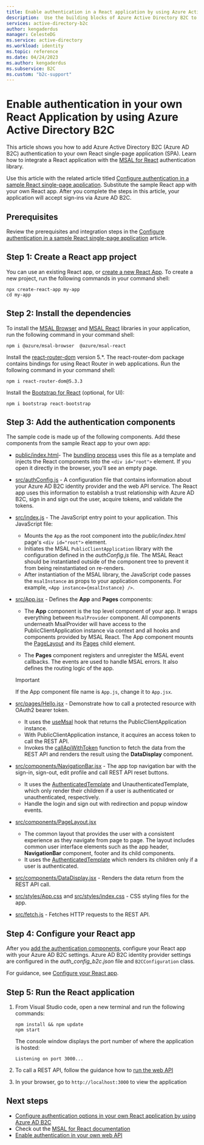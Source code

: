 ```yaml
---
title: Enable authentication in a React application by using Azure Active Directory B2C building blocks
description:  Use the building blocks of Azure Active Directory B2C to sign in and sign up users in a React application.
services: active-directory-b2c
author: kengaderdus
manager: CelesteDG
ms.service: active-directory
ms.workload: identity
ms.topic: reference
ms.date: 04/24/2023
ms.author: kengaderdus
ms.subservice: B2C
ms.custom: "b2c-support"
---
```


# Enable authentication in your own React Application by using Azure Active Directory B2C

This article shows you how to add Azure Active Directory B2C (Azure AD B2C) authentication to your own React single-page application (SPA). Learn how to integrate a React application with the [MSAL for React](https://www.npmjs.com/package/@azure/msal-react) authentication library. 

Use this article with the related article titled [Configure authentication in a sample React single-page application](./configure-authentication-sample-React-spa-app.md). Substitute the sample React app with your own React app. After you complete the steps in this article, your application will accept sign-ins via Azure AD B2C.

## Prerequisites

Review the prerequisites and integration steps in the [Configure authentication in a sample React single-page application](configure-authentication-sample-React-spa-app.md) article.

## Step 1: Create a React app project

You can use an existing React app, or [create a new React App](https://react.dev/learn/start-a-new-react-project). To create a new project, run the following commands in your command shell:


```
npx create-react-app my-app
cd my-app
```

## Step 2: Install the dependencies

To install the [MSAL Browser](https://www.npmjs.com/package/@azure/msal-browser) and [MSAL React](https://www.npmjs.com/package/@azure/msal-react) libraries in your application, run the following command in your command shell:

```
npm i @azure/msal-browser  @azure/msal-react 
```

Install the [react-router-dom](https://www.npmjs.com/package/react-router-dom) version 5.*. The react-router-dom package contains bindings for using React Router in web applications. Run the following command in your command shell:

```
npm i react-router-dom@5.3.3
```


Install the [Bootstrap for React](https://www.npmjs.com/package/react-bootstrap) (optional, for UI):

```
npm i bootstrap react-bootstrap    
```

## Step 3: Add the authentication components

The sample code is made up of the following components. Add these components from the sample React app to your own app: 

- [public/index.html](https://github.com/Azure-Samples/ms-identity-javascript-react-tutorial/blob/main/3-Authorization-II/2-call-api-b2c/SPA/public/index.html)- The [bundling process](https://legacy.reactjs.org/docs/code-splitting.html) uses this file as a template and injects the React components into the `<div id="root">` element. If you open it directly in the browser, you'll see an empty page. 

- [src/authConfig.js](https://github.com/Azure-Samples/ms-identity-javascript-react-tutorial/blob/main/3-Authorization-II/2-call-api-b2c/SPA/src/authConfig.js) -   A configuration file that contains information about your Azure AD B2C identity provider and the web API service. The React app uses this information to establish a trust relationship with Azure AD B2C, sign in and sign out the user, acquire tokens, and validate the tokens. 

- [src/index.js](https://github.com/Azure-Samples/ms-identity-javascript-react-tutorial/blob/main/3-Authorization-II/2-call-api-b2c/SPA/src/index.js) - The JavaScript entry point to your application. This JavaScript file:
  - Mounts the `App` as the root component into the *public/index.html* page's `<div id="root">` element. 
  - Initiates the MSAL `PublicClientApplication` library with the configuration defined in the *authConfig.js* file.  The MSAL React should be instantiated outside of the component tree to prevent it from being reinstantiated on re-renders. 
  - After instantiation of the MSAL library, the JavaScript code passes the `msalInstance` as props to your application components. For example, `<App instance={msalInstance} />`.

- [src/App.jsx](https://github.com/Azure-Samples/ms-identity-javascript-react-tutorial/blob/main/3-Authorization-II/2-call-api-b2c/SPA/src/App.jsx) - Defines the **App** and **Pages** components: 

  - The **App** component is the top level component of your app. It wraps everything between `MsalProvider` component. All components underneath MsalProvider will have access to the PublicClientApplication instance via context and all hooks and components provided by MSAL React. The App component mounts the [PageLayout](https://github.com/Azure-Samples/ms-identity-javascript-react-tutorial/blob/main/3-Authorization-II/2-call-api-b2c/SPA/src/components/PageLayout.jsx) and its [Pages](https://github.com/Azure-Samples/ms-identity-javascript-react-tutorial/blob/main/3-Authorization-II/2-call-api-b2c/SPA/src/App.jsx#L18) child element.

  - The **Pages** component registers and unregister the MSAL event callbacks. The events are used to handle MSAL errors. It also defines the routing logic of the app. 

  > [!IMPORTANT]
  > If the App component file name is `App.js`, change it to `App.jsx`.

- [src/pages/Hello.jsx](https://github.com/Azure-Samples/ms-identity-javascript-react-tutorial/blob/main/6-AdvancedScenarios/1-call-api-obo/SPA/src/pages/Home.jsx) - Demonstrate how to call a protected resource with OAuth2 bearer token.
  - It uses the [useMsal](https://github.com/AzureAD/microsoft-authentication-library-for-js/blob/dev/lib/msal-react/docs/hooks.md) hook that returns the PublicClientApplication instance.
  - With PublicClientApplication instance, it acquires an access token to call the REST API.
  - Invokes the [callApiWithToken](https://github.com/Azure-Samples/ms-identity-javascript-react-tutorial/blob/main/4-Deployment/2-deploy-static/App/src/fetch.js) function to fetch the data from the REST API and renders the result using the **DataDisplay** component.

- [src/components/NavigationBar.jsx](https://github.com/Azure-Samples/ms-identity-javascript-react-tutorial/blob/main/3-Authorization-II/2-call-api-b2c/SPA/src/components/NavigationBar.jsx) - The app top navigation bar with the sign-in, sign-out, edit profile and call REST API reset buttons.
  - It uses the [AuthenticatedTemplate](https://github.com/AzureAD/microsoft-authentication-library-for-js/blob/dev/lib/msal-react/docs/getting-started.md#authenticatedtemplate-and-unauthenticatedtemplate) and UnauthenticatedTemplate, which only render their children if a user is authenticated or unauthenticated, respectively.
  - Handle the login and sign out with redirection and popup window events.

- [src/components/PageLayout.jsx](https://github.com/Azure-Samples/ms-identity-javascript-react-tutorial/blob/main/3-Authorization-II/2-call-api-b2c/SPA/src/components/PageLayout.jsx)
  - The common layout that provides the user with a consistent experience as they navigate from page to page. The layout includes common user interface elements such as the app header, **NavigationBar** component, footer and its child components. 
  - It uses the [AuthenticatedTemplate](https://github.com/AzureAD/microsoft-authentication-library-for-js/blob/dev/lib/msal-react/docs/getting-started.md#authenticatedtemplate-and-unauthenticatedtemplate) which renders its children only if a user is authenticated.

- [src/components/DataDisplay.jsx](https://github.com/Azure-Samples/ms-identity-javascript-react-tutorial/blob/main/3-Authorization-II/2-call-api-b2c/SPA/src/components/DataDisplay.jsx) - Renders the data return from the REST API call. 

- [src/styles/App.css](https://github.com/Azure-Samples/ms-identity-javascript-react-tutorial/blob/main/3-Authorization-II/2-call-api-b2c/SPA/src/styles/App.css) and [src/styles/index.css](https://github.com/Azure-Samples/ms-identity-javascript-react-tutorial/blob/main/3-Authorization-II/2-call-api-b2c/SPA/src/styles/index.css) - CSS styling files for the app.

- [src/fetch.js](https://github.com/Azure-Samples/ms-identity-javascript-react-tutorial/blob/main/4-Deployment/2-deploy-static/App/src/fetch.js) - Fetches HTTP requests to the REST API. 

## Step 4: Configure your React app

After you [add the authentication components](#step-3-add-the-authentication-components), configure your React app with your Azure AD B2C settings. Azure AD B2C identity provider settings are configured in the *auth_config_b2c.json* file and `B2CConfiguration` class. 

For guidance, see [Configure your React app](enable-authentication-react-spa-app.md#step-4-configure-your-react-app).

## Step 5: Run the React application

1. From Visual Studio code, open a new terminal and run the following commands:

    ```console
    npm install && npm update
    npm start
    ```

    The console window displays the port number of where the application is hosted:

    ```console
    Listening on port 3000...
    ```

1. To call a REST API, follow the guidance how to [run the web API](configure-authentication-sample-react-spa-app.md#run-the-web-api)

1. In your browser, go to `http://localhost:3000` to view the application


## Next steps

- [Configure authentication options in your own React application by using Azure AD B2C](enable-authentication-React-spa-app-options.md)
- Check out the [MSAL for React documentation](https://github.com/AzureAD/microsoft-authentication-library-for-js/tree/dev/lib/msal-react/docs)
- [Enable authentication in your own web API](enable-authentication-web-api.md)
